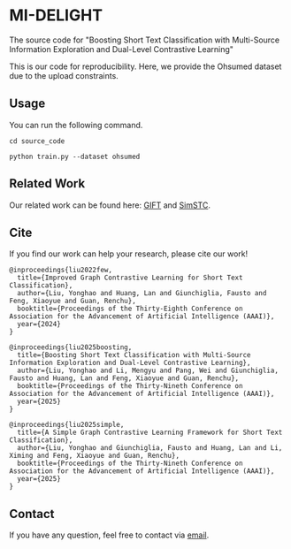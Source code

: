 # MI-DELIGHT
The source code for "Boosting Short Text Classification with Multi-Source Information Exploration and Dual-Level Contrastive Learning"

This is our code for reproducibility. Here, we provide the Ohsumed dataset due to the upload constraints.

## Usage
You can run the following command.

```
cd source_code
```

```
python train.py --dataset ohsumed
```
## Related Work
Our related work can be found here: [GIFT](https://github.com/KEAML-JLU/GIFT) and [SimSTC](https://github.com/KEAML-JLU/SimSTC).
## Cite
If you find our work can help your research, please cite our work! <br>

```
@inproceedings{liu2022few,
  title={Improved Graph Contrastive Learning for Short Text Classification},
  author={Liu, Yonghao and Huang, Lan and Giunchiglia, Fausto and Feng, Xiaoyue and Guan, Renchu},
  booktitle={Proceedings of the Thirty-Eighth Conference on Association for the Advancement of Artificial Intelligence (AAAI)},
  year={2024}
}
```

```
@inproceedings{liu2025boosting,
  title={Boosting Short Text Classification with Multi-Source Information Exploration and Dual-Level Contrastive Learning},
  author={Liu, Yonghao and Li, Mengyu and Pang, Wei and Giunchiglia, Fausto and Huang, Lan and Feng, Xiaoyue and Guan, Renchu},
  booktitle={Proceedings of the Thirty-Nineth Conference on Association for the Advancement of Artificial Intelligence (AAAI)},
  year={2025}
}
```
```
@inproceedings{liu2025simple,
  title={A Simple Graph Contrastive Learning Framework for Short Text Classification},
  author={Liu, Yonghao and Giunchiglia, Fausto and Huang, Lan and Li, Ximing and Feng, Xiaoyue and Guan, Renchu},
  booktitle={Proceedings of the Thirty-Nineth Conference on Association for the Advancement of Artificial Intelligence (AAAI)},
  year={2025}
}
```

## Contact
If you have any question, feel free to contact via [email](mailto:yonghao20@mails.jlu.edu.cn).
